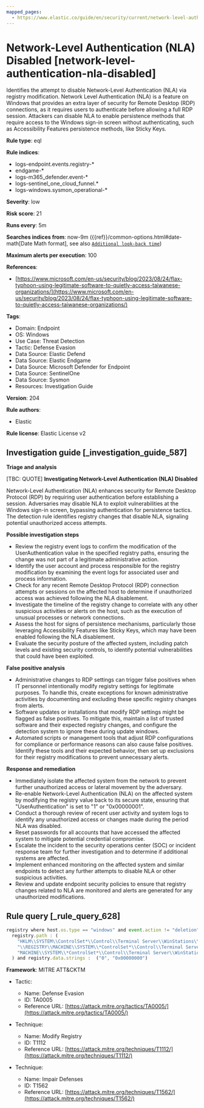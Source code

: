 ```yaml
---
mapped_pages:
  - https://www.elastic.co/guide/en/security/current/network-level-authentication-nla-disabled.html
---
```


# Network-Level Authentication (NLA) Disabled [network-level-authentication-nla-disabled]

Identifies the attempt to disable Network-Level Authentication (NLA) via registry modification. Network Level Authentication (NLA) is a feature on Windows that provides an extra layer of security for Remote Desktop (RDP) connections, as it requires users to authenticate before allowing a full RDP session. Attackers can disable NLA to enable persistence methods that require access to the Windows sign-in screen without authenticating, such as Accessibility Features persistence methods, like Sticky Keys.

**Rule type**: eql

**Rule indices**:

* logs-endpoint.events.registry-*
* endgame-*
* logs-m365_defender.event-*
* logs-sentinel_one_cloud_funnel.*
* logs-windows.sysmon_operational-*

**Severity**: low

**Risk score**: 21

**Runs every**: 5m

**Searches indices from**: now-9m ({{ref}}/common-options.html#date-math[Date Math format], see also [`Additional look-back time`](docs-content://solutions/security/detect-and-alert/create-detection-rule.md#rule-schedule))

**Maximum alerts per execution**: 100

**References**:

* [https://www.microsoft.com/en-us/security/blog/2023/08/24/flax-typhoon-using-legitimate-software-to-quietly-access-taiwanese-organizations/](https://www.microsoft.com/en-us/security/blog/2023/08/24/flax-typhoon-using-legitimate-software-to-quietly-access-taiwanese-organizations/)

**Tags**:

* Domain: Endpoint
* OS: Windows
* Use Case: Threat Detection
* Tactic: Defense Evasion
* Data Source: Elastic Defend
* Data Source: Elastic Endgame
* Data Source: Microsoft Defender for Endpoint
* Data Source: SentinelOne
* Data Source: Sysmon
* Resources: Investigation Guide

**Version**: 204

**Rule authors**:

* Elastic

**Rule license**: Elastic License v2

## Investigation guide [_investigation_guide_587]

**Triage and analysis**

[TBC: QUOTE]
**Investigating Network-Level Authentication (NLA) Disabled**

Network-Level Authentication (NLA) enhances security for Remote Desktop Protocol (RDP) by requiring user authentication before establishing a session. Adversaries may disable NLA to exploit vulnerabilities at the Windows sign-in screen, bypassing authentication for persistence tactics. The detection rule identifies registry changes that disable NLA, signaling potential unauthorized access attempts.

**Possible investigation steps**

* Review the registry event logs to confirm the modification of the UserAuthentication value in the specified registry paths, ensuring the change was not part of a legitimate administrative action.
* Identify the user account and process responsible for the registry modification by examining the event logs for associated user and process information.
* Check for any recent Remote Desktop Protocol (RDP) connection attempts or sessions on the affected host to determine if unauthorized access was achieved following the NLA disablement.
* Investigate the timeline of the registry change to correlate with any other suspicious activities or alerts on the host, such as the execution of unusual processes or network connections.
* Assess the host for signs of persistence mechanisms, particularly those leveraging Accessibility Features like Sticky Keys, which may have been enabled following the NLA disablement.
* Evaluate the security posture of the affected system, including patch levels and existing security controls, to identify potential vulnerabilities that could have been exploited.

**False positive analysis**

* Administrative changes to RDP settings can trigger false positives when IT personnel intentionally modify registry settings for legitimate purposes. To handle this, create exceptions for known administrative activities by documenting and excluding these specific registry changes from alerts.
* Software updates or installations that modify RDP settings might be flagged as false positives. To mitigate this, maintain a list of trusted software and their expected registry changes, and configure the detection system to ignore these during update windows.
* Automated scripts or management tools that adjust RDP configurations for compliance or performance reasons can also cause false positives. Identify these tools and their expected behavior, then set up exclusions for their registry modifications to prevent unnecessary alerts.

**Response and remediation**

* Immediately isolate the affected system from the network to prevent further unauthorized access or lateral movement by the adversary.
* Re-enable Network-Level Authentication (NLA) on the affected system by modifying the registry value back to its secure state, ensuring that "UserAuthentication" is set to "1" or "0x00000001".
* Conduct a thorough review of recent user activity and system logs to identify any unauthorized access or changes made during the period NLA was disabled.
* Reset passwords for all accounts that have accessed the affected system to mitigate potential credential compromise.
* Escalate the incident to the security operations center (SOC) or incident response team for further investigation and to determine if additional systems are affected.
* Implement enhanced monitoring on the affected system and similar endpoints to detect any further attempts to disable NLA or other suspicious activities.
* Review and update endpoint security policies to ensure that registry changes related to NLA are monitored and alerts are generated for any unauthorized modifications.


## Rule query [_rule_query_628]

```js
registry where host.os.type == "windows" and event.action != "deletion" and registry.value : "UserAuthentication" and
  registry.path : (
    "HKLM\\SYSTEM\\ControlSet*\\Control\\Terminal Server\\WinStations\\RDP-Tcp\\UserAuthentication",
    "\\REGISTRY\\MACHINE\\SYSTEM\\*ControlSet*\\Control\\Terminal Server\\WinStations\\RDP-Tcp\\UserAuthentication",
    "MACHINE\\SYSTEM\\*ControlSet*\\Control\\Terminal Server\\WinStations\\RDP-Tcp\\UserAuthentication"
  ) and registry.data.strings :  ("0", "0x00000000")
```

**Framework**: MITRE ATT&CKTM

* Tactic:

    * Name: Defense Evasion
    * ID: TA0005
    * Reference URL: [https://attack.mitre.org/tactics/TA0005/](https://attack.mitre.org/tactics/TA0005/)

* Technique:

    * Name: Modify Registry
    * ID: T1112
    * Reference URL: [https://attack.mitre.org/techniques/T1112/](https://attack.mitre.org/techniques/T1112/)

* Technique:

    * Name: Impair Defenses
    * ID: T1562
    * Reference URL: [https://attack.mitre.org/techniques/T1562/](https://attack.mitre.org/techniques/T1562/)



